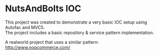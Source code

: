 # NutsAndBolts IOC

This project was created to demonstrate a very basic IOC setup using Autofac and MVC5.  
The project includes a basic repository & service pattern implementation.

A realworld project that uses a similar pattern: http://www.nopcommerce.com/

